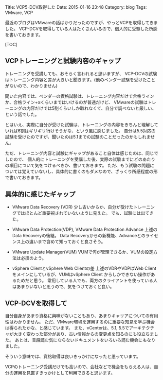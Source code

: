 Title: VCP5-DCV取得した
Date: 2015-01-16 23:48
Category: blog
Tags: VMware, VCP


最近のブログはVMwareの話ばかりだったのですが、やっとVCPを取得してきました。
VCP-DCVを取得している人はたくさんいるので、個人的に受験した所感を書いておきます。

[TOC]

## VCPトレーニングと試験内容のギャップ
トレーニングを受講しても、おそらく言われると思いますが、
VCP-DCVの試験はトレーニング内容と差が大きいと聞きます。(他のベンダー試験を受けたことがないので、わかりません)

聞いた内容では、ベンダーの資格試験は、トレーニング内容だけで合格ラインか、合格ライン+αくらいまではいけるのが普通だけど、
VMwareの試験はトレーニングの内容だけでは5割くらいしか取れなくて、自分で調べないと厳しい、という話でした。

とはいえ、実際に自分が受けた試験は、トレーニングの内容をきちんと理解していれば6割はギリギリ行けそうかな、という風に感じました。
自分は5.5対応の試験を受けたのですが、聞いたのは5.1までの試験のことだったのかもしれません。

ただ、トレーニング内容と試験にギャップがあること自体は感じたのは、同じでしたので、
個人的にトレーニングを受講した後、実際の試験までにどのあたりの項目について気をつけるべきか、書いておきます。
ただ、もう試験の問題については覚えていないし、具体的に書くのもダメなので、ざっくり所感程度の形で書いておきます。

## 具体的に感じたギャップ

- VMware Data Recovery (VDR)
  少し古いからか、自分が受けたトレーニングではほとんど重要視されていないように見えた。
  でも、試験には出てきた。

- VMware Data Protection(VDP), VMware Data Protection Advance
  上述のData Recoveryの後継。
  Data Recoveryからの新機能、Advanceとのライセンス上の違いまで含めて知っておくと良さそう。

- VMware Update Manager(VUM)
  VUMで何が管理できるか、VUMの設定方法は必須のよう。

- vSphere ClientとvSphere Web Clientの差
  上述のVDRやVDPはWeb Clientをメインにしているが、VUMはvSphere Client からしかできない操作があるためだと思う。
  常用している人でも、両方のクライアントを使っている人はあまりいないと思うので、気をつけておくと良い。

## VCP-DCVを取得して
自分自身があまり資格に興味がないこともあり、あまりキャリアについての有用性はわかりません。
ただ、VMware環境を運用するのに重要な知見を学ぶ機会は得られたかな、と感じています。
また、vCenterは、5.1, 5.5でアーキテクチャが大きく変わった部分があり、古い情報からの変更点を知るのにも役立ちました。
あとは、普段読む気にならないドキュメントをいろいろ読む機会にもなりました。

そういう意味では、資格取得は良いきっかけになったと思っています。

VCPのトレーニング受講だけでも高いので、会社などで機会をもらえる人は、自分の運用を見直すきっかけとして利用できると思います。


